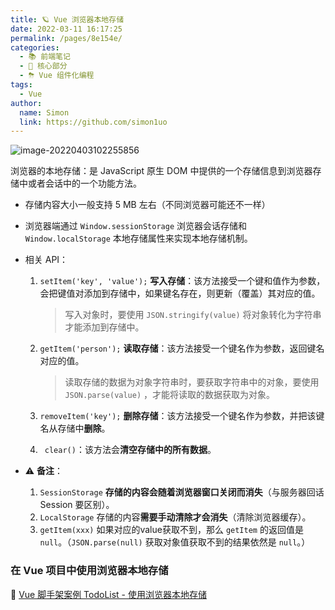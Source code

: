 ```yaml
---
title: 🪐 Vue 浏览器本地存储
date: 2022-03-11 16:17:25
permalink: /pages/8e154e/
categories: 
  - 📚 前端笔记
  - 🏃 核心部分
  - ⛈ Vue 组件化编程
tags: 
  - Vue
author: 
  name: Simon
  link: https://github.com/simon1uo
---
```



![image-20220403102255856](https://cdn.jsdelivr.net/gh/simon1uo/image-flow@master/image/WEkOcD.png)

浏览器的本地存储：是 JavaScript 原生 DOM 中提供的一个存储信息到浏览器存储中或者会话中的一个功能方法。

+ 存储内容大小一般支持 5 MB 左右（不同浏览器可能还不一样）

+  浏览器端通过 `Window.sessionStorage`  浏览器会话存储和 `Window.localStorage` 本地存储属性来实现本地存储机制。

+ 相关 API：
  1. ```setItem('key', 'value');``` **写入存储**：该方法接受一个键和值作为参数，会把键值对添加到存储中，如果键名存在，则更新（覆盖）其对应的值。
  
     > 写入对象时，要使用 `JSON.stringify(value)` 将对象转化为字符串才能添加到存储中。
  
  2. ```getItem('person');``` **读取存储**：该方法接受一个键名作为参数，返回键名对应的值。
  
     > 读取存储的数据为对象字符串时，要获取字符串中的对象，要使用 `JSON.parse(value)` ，才能将读取的数据获取为对象。
  
  3. ```removeItem('key');``` **删除存储**：该方法接受一个键名作为参数，并把该键名从存储中**删除**。
  
  4. ``` clear()```：该方法会**清空存储中的所有数据**。
  
+ ⚠️ **备注**：
  1. `SessionStorage` **存储的内容会随着浏览器窗口关闭而消失**（与服务器回话 Session 要区别）。
  2. `LocalStorage` 存储的内容**需要手动清除才会消失**（清除浏览器缓存）。
  3. ```getItem(xxx)``` 如果对应的value获取不到，那么 `getItem` 的返回值是 `null`。（```JSON.parse(null)``` 获取对象值获取不到的结果依然是 `null`。）



### 在 Vue 项目中使用浏览器本地存储

🌰 [Vue 脚手架案例 TodoList - 使用浏览器本地存储]()